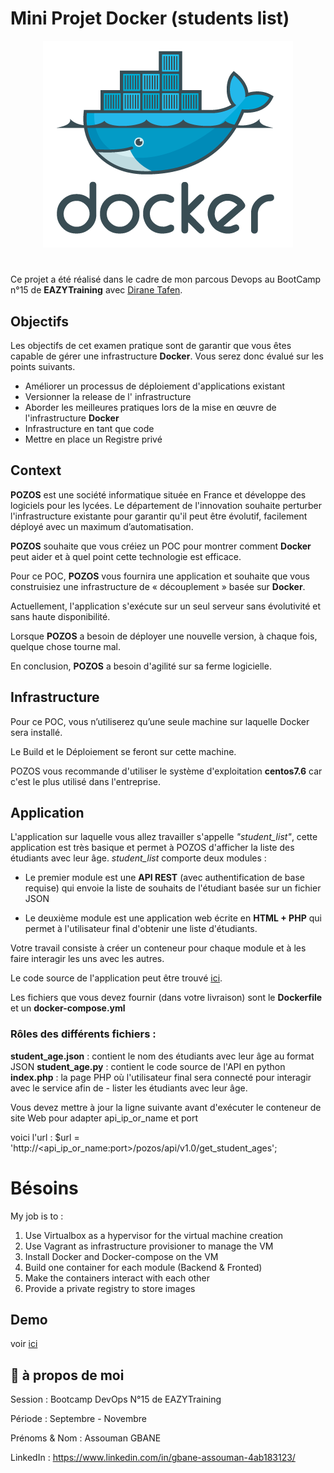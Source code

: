 # Mini Projet Docker (students list)
<div align="center">
  <img src="screenshots/docker.png"/>
</div>

#

Ce projet a été réalisé dans le cadre de mon parcous Devops au BootCamp n°15 de **EAZYTraining** avec [Dirane Tafen](https://github.com/diranetafen/).

## Objectifs
Les objectifs de cet examen pratique sont de garantir que vous êtes capable de gérer une infrastructure **Docker**.
Vous serez donc évalué sur les points suivants.

- Améliorer un processus de déploiement d'applications existant
- Versionner la release de l' infrastructure
- Aborder les meilleures pratiques lors de la mise en œuvre de l'infrastructure **Docker**
- Infrastructure en tant que code
- Mettre en place un Registre privé
## Context

**POZOS** est une société informatique située en France et développe des logiciels pour les lycées.
Le département de l'innovation souhaite perturber l'infrastructure existante pour garantir qu'il peut être évolutif, facilement déployé avec un maximum d’automatisation.

**POZOS** souhaite que vous créiez un POC pour montrer comment **Docker** peut  aider et à quel point cette technologie est efficace.

Pour ce POC, **POZOS** vous fournira une application et souhaite que vous construisiez une infrastructure de « découplement » basée sur **Docker**.

Actuellement, l'application s'exécute sur un seul serveur sans évolutivité et sans haute disponibilité.

Lorsque **POZOS** a besoin de déployer une nouvelle version, à chaque fois, quelque chose tourne mal.

En conclusion, **POZOS** a besoin d'agilité sur sa ferme logicielle.

## Infrastructure

Pour ce POC, vous n’utiliserez qu’une seule machine sur laquelle Docker sera installé.

Le Build et le Déploiement se feront sur cette machine.

POZOS vous recommande d'utiliser le système d'exploitation **centos7.6** car c'est le plus utilisé dans l'entreprise.

## Application

L'application sur laquelle vous allez travailler s'appelle *"student_list"*, cette application est très basique et permet à POZOS d'afficher la liste des étudiants avec leur âge.
*student_list* comporte deux modules :

- Le premier module est une **API REST** (avec authentification de base requise) qui envoie la liste de souhaits de l'étudiant basée sur un fichier JSON

- Le deuxième module est une application web écrite en **HTML + PHP** qui permet à l'utilisateur final d'obtenir une liste d'étudiants.

Votre travail consiste à créer un conteneur pour chaque module et à les faire interagir les uns avec les autres.

Le code source de l'application peut être trouvé [ici](https://github.com/diranetafen/student-list.git).    

Les fichiers que vous devez fournir (dans votre livraison) sont le **Dockerfile** et un **docker-compose.yml** 

### Rôles des différents fichiers :

**student_age.json** : contient le nom des étudiants avec leur âge au format JSON
**student_age.py** : contient le code source de l'API en python  
**index.php** : la page PHP où l'utilisateur final sera connecté pour interagir avec le service afin de - lister les étudiants avec leur âge. 

Vous devez mettre à jour la ligne suivante avant d'exécuter le conteneur de site Web pour adapter api_ip_or_name et port

voici l'url : $url = 'http://<api_ip_or_name:port>/pozos/api/v1.0/get_student_ages';
# Bésoins

My job is to :
1) Use Virtualbox as a hypervisor for the virtual machine creation
2) Use Vagrant as infrastructure provisioner to manage the VM
3) Install Docker and Docker-compose on the VM
4) Build one container for each module (Backend & Fronted)
5) Make the containers interact with each other
6) Provide a private registry to store images

## Demo

voir [ici](https://github.com/diranetafen/student-list.git "here")


## 🚀 à propos de moi

Session           : Bootcamp DevOps N°15 de EAZYTraining

Période           : Septembre - Novembre

Prénoms & Nom : Assouman GBANE

LinkedIn          : https://www.linkedin.com/in/gbane-assouman-4ab183123/
